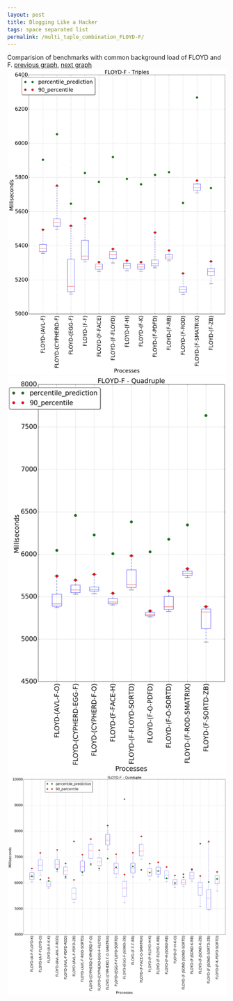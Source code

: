 ```yaml
---
layout: post
title: Blogging Like a Hacker
tags: space separated list
permalink: /multi_tuple_combination_FLOYD-F/
---
```


Comparision of benchmarks with common background load of FLOYD and F.
[previous graph](../multi_tuple_combination_FLOYD-FLOYD/), [next graph](../multi_tuple_combination_FLOYD-H/)
![graph figure](./images/triple/FLOYD/FLOYD-F_box.png)![graph figure](./images/quadruple/FLOYD/FLOYD-F_box.png)![graph figure](./images/quintuple/FLOYD/FLOYD-F_box.png)